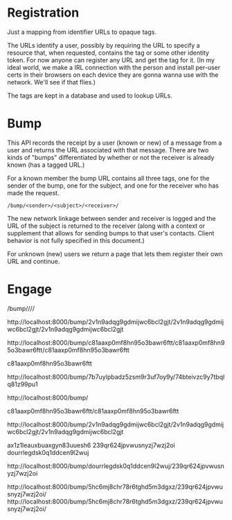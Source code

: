 Registration
================================

Just a mapping from identifier URLs to opaque tags.

The URLs identify a user, possibly by requiring the URL to specify a
resource that, when requested, contains the tag or some other identity
token.  For now anyone can register any URL and get the tag for it.  (In
my ideal world, we make a IRL connection with the person and install
per-user certs in their browsers on each device they are gonna wanna use
with the network.  We'll see if that flies.)

The tags are kept in a database and used to lookup URLs.


Bump
================================

This API records the receipt by a user (known or new) of a message from a
user and returns the URL associated with that message.  There are two
kinds of "bumps" differentiated by whether or not the receiver is already
known (has a tagged URL.)

For a known member the bump URL contains all three tags, one for the
sender of the bump, one for the subject, and one for the receiver who has
made the request.

    /bump/<sender>/<subject>/<receiver>/

The new network linkage between sender and receiver is logged and the URL
of the subject is returned to the receiver (along with a context or
supplement that allows for sending bumps to that user's contacts.  Client
behavior is not fully specified in this document.)

For unknown (new) users we return a page that lets them register their
own URL and continue.


Engage
================================


/bump/<sender>/<subject>/<receiver>/



http://localhost:8000/bump/2v1n9adqg9gdmijwc6bcl2gjt/2v1n9adqg9gdmijwc6bcl2gjt/2v1n9adqg9gdmijwc6bcl2gjt

http://localhost:8000/bump/c81aaxp0mf8hn95o3bawr6ftt/c81aaxp0mf8hn95o3bawr6ftt/c81aaxp0mf8hn95o3bawr6ftt

c81aaxp0mf8hn95o3bawr6ftt


http://localhost:8000/bump/7b7uylpbadz5zsm9r3uf7oy9y/74bteivzc9y7tbqlq81z99pu1

http://localhost:8000/bump/


c81aaxp0mf8hn95o3bawr6ftt/c81aaxp0mf8hn95o3bawr6ftt


http://localhost:8000/bump/2v1n9adqg9gdmijwc6bcl2gjt/2v1n9adqg9gdmijwc6bcl2gjt/2v1n9adqg9gdmijwc6bcl2gjt

ax1z1leauxbuaxgyn83uuesh6
239qr624jpvwusnyzj7wzj2oi
dourrlegdsk0q1ddcen9l2wuj

http://localhost:8000/bump/dourrlegdsk0q1ddcen9l2wuj/239qr624jpvwusnyzj7wzj2oi



http://localhost:8000/bump/5hc6mj8chr78r6tghd5m3dgxz/239qr624jpvwusnyzj7wzj2oi/
http://localhost:8000/bump/5hc6mj8chr78r6tghd5m3dgxz/239qr624jpvwusnyzj7wzj2oi/

